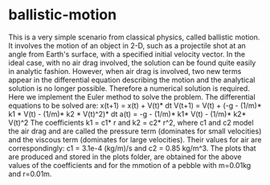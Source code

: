 # ballistic-motion
This is a very simple scenario from classical physics, called ballistic motion. It involves the motion of an object in 2-D, such as a projectile shot at an angle from Earth's surface, with a specified initial velocity vector.
In the ideal case, with no air drag involved, the solution can be found quite easily in analytic fashion.
However, when air drag is involved, two new terms appear in the differential equation describing the motion and the analytical solution is no longer possible. 
Therefore a numerical solution is required. Here we implement the Euler method to solve the problem. The differential equations to be solved are:
x(t+1) = x(t) + V(t)* dt
V(t+1) = V(t) + (-g - (1/m)* k1 * V(t) - (1/m)* k2 * V(t)^2)* dt
a(t) = -g - (1/m)* k1* V(t) - (1/m)* k2* V(t)^2
The coefficients k1 = c1* r  and k2 = c2* r^2, where c1 and c2 model the air drag and are called the pressure term (dominates for small velocities) and the viscous term (dominates for large velocities). Their values for air are correspondingly: c1 = 3.1e-4 (kg/m)/s and c2 = 0.85 kg/m^3. 
The plots that are produced and stored in the plots folder, are obtained for the above values of the coefficients and for the mmotion of a pebble with m=0.01kg and r=0.01m. 
